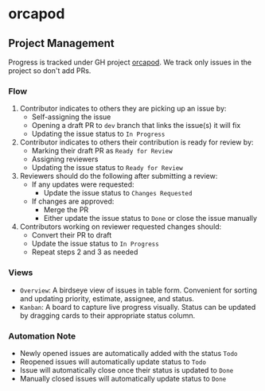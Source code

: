 # orcapod

## Project Management

Progress is tracked under GH project [orcapod](https://github.com/orgs/walkerlab/projects/2).
We track only issues in the project so don't add PRs.

### Flow

1. Contributor indicates to others they are picking up an issue by:
   - Self-assigning the issue
   - Opening a draft PR to `dev` branch that links the issue(s) it will fix
   - Updating the issue status to `In Progress`
2. Contributor indicates to others their contribution is ready for review by:
   - Marking their draft PR as `Ready for Review`
   - Assigning reviewers
   - Updating the issue status to `Ready for Review`
3. Reviewers should do the following after submitting a review:
   - If any updates were requested:
     - Update the issue status to `Changes Requested`
   - If changes are approved:
     - Merge the PR
     - Either update the issue status to `Done` or close the issue manually
4. Contributors working on reviewer requested changes should:
   - Convert their PR to draft
   - Update the issue status to `In Progress`
   - Repeat steps 2 and 3 as needed

### Views

- `Overview`: A birdseye view of issues in table form. Convenient for sorting and updating priority, estimate, assignee, and status.
- `Kanban`: A board to capture live progress visually. Status can be updated by dragging cards to their appropriate status column.

### Automation Note

- Newly opened issues are automatically added with the status `Todo`
- Reopened issues will automatically update status to `Todo`
- Issue will automatically close once their status is updated to `Done`
- Manually closed issues will automatically update status to `Done`
